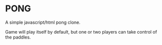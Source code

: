 # PONG
A simple javascript/html pong clone. 

Game will play itself by default, but one or two players can take control of the paddles. 
